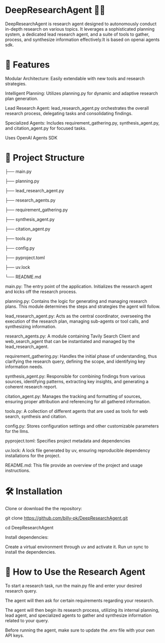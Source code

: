 # DeepResearchAgent 🕵️‍♂️
DeepResearchAgent is research agent designed to autonomously conduct in-depth research on various topics. It leverages a sophisticated planning system, a dedicated lead research agent, and a suite of tools to gather, process, and synthesize information effectively.It is based on openai agents sdk.

# 🚀 Features
Modular Architecture:  Easily extendable with new tools and research strategies.

Intelligent Planning:  Utilizes planning.py for dynamic and adaptive research plan generation.

Lead Research Agent:  lead_research_agent.py orchestrates the overall research process, delegating tasks and consolidating findings.

Specialized Agents: Includes requirement_gathering.py, synthesis_agent.py, and citation_agent.py for focused tasks.

Uses OpenAI Agents SDK

# 📂 Project Structure

├── main.py

├── planning.py

├── lead_research_agent.py

├── research_agents.py

├── requirement_gathering.py

├── synthesis_agent.py

├── citation_agent.py

├── tools.py

├── config.py

├── pyproject.toml

├── uv.lock

└── README.md

main.py: The entry point of the application. Initializes the research agent and kicks off the research process.

planning.py: Contains the logic for generating and managing research plans. This module determines the steps and strategies the agent will follow.

lead_research_agent.py: Acts as the central coordinator, overseeing the execution of the research plan, managing sub-agents or tool calls, and synthesizing information.

research_agents.py: A module containing Tavily Search Client and web_search_agent that can be instantiated and managed by the lead_research_agent.

requirement_gathering.py:  Handles the initial phase of understanding, thus clarifying the research query, defining the scope, and identifying key information needs.

synthesis_agent.py: Responsible for combining findings from various sources, identifying patterns, extracting key insights, and generating a coherent research report.

citation_agent.py: Manages the tracking and formatting of sources, ensuring proper attribution and referencing for all gathered information.

tools.py: A collection of different agents that are used as tools for  web search, synthesis and citation.

config.py: Stores configuration settings and other customizable parameters for the llms.

pyproject.toml: Specifies project metadata and dependencies

uv.lock: A lock file generated by uv, ensuring reproducible dependency installations for the project.

README.md: This file provide an overview of the project and usage instructions.

# 🛠️ Installation
Clone or download the the repository:

git clone https://github.com/billy-pk/DeepResearchAgent.git

cd DeepResearchAgent

Install dependencies:

Create a virtual environment through uv and activate it. Run un sync to install the dependencies.

# 🚀 How to Use the Research Agent

To start a research task, run the main.py file and enter your desired research query.

The agent will then ask for certain requirements regarding your research.

The agent will then begin its research process, utilizing its internal planning, lead agent, and specialized agents to gather and synthesize information related to your query.

Before running the agent, make sure to update the .env file with your own API keys.
